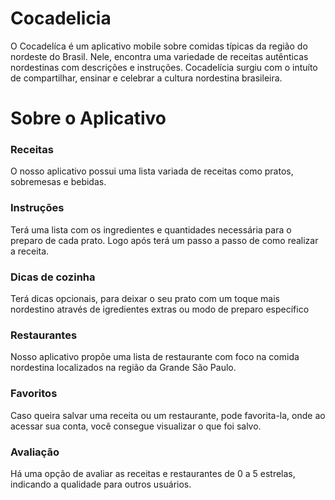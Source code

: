 # Cocadelicia

O Cocadelíca é um aplicativo mobile sobre comidas típicas da região do nordeste do Brasil. Nele, encontra uma variedade de receitas autênticas nordestinas com descrições e instruções. Cocadelícia surgiu com o intuíto de compartilhar, ensinar e celebrar a cultura nordestina brasileira.

<h1>Sobre o Aplicativo</h1>
<h3>Receitas</h3>
O nosso aplicativo possui uma lista variada de receitas como pratos, sobremesas e bebidas. 

<h3>Instruções</h3>
Terá uma lista com os ingredientes e quantidades necessária para o preparo de cada prato. Logo após terá um passo a passo de como realizar a receita.

<h3>Dicas de cozinha</h3>
Terá dicas opcionais, para deixar o seu prato com um toque mais nordestino através de igredientes extras ou modo de preparo específico

<h3>Restaurantes</h3>
Nosso aplicativo propõe uma lista de restaurante com foco na comida nordestina localizados na região da Grande São Paulo.

<h3>Favoritos</h3>
Caso queira salvar uma receita ou um restaurante, pode favorita-la, onde ao acessar sua conta, você consegue visualizar o que foi salvo. 

<h3>Avaliação</h3>
Há uma opção de avaliar as receitas e restaurantes de 0 a 5 estrelas, indicando a qualidade para outros usuários.





